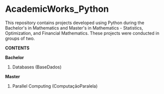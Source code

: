 # AcademicWorks_Python

This repository contains projects developed using Python during the Bachelor's in Mathematics and Master's in Mathematics - Statistics, Optimization, and Financial Mathematics. These projects were conducted in groups of two.

**CONTENTS**

**Bachelor**

1. Databases (BaseDados)

**Master**

1. Parallel Computing (ComputaçãoParalela)
